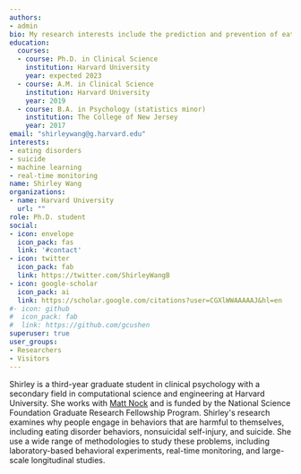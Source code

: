 ```yaml
---
authors:
- admin
bio: My research interests include the prediction and prevention of eating disorders, self-injury, and suicide.
education:
  courses:
  - course: Ph.D. in Clinical Science
    institution: Harvard University
    year: expected 2023
  - course: A.M. in Clinical Science
    institution: Harvard University
    year: 2019
  - course: B.A. in Psychology (statistics minor)
    institution: The College of New Jersey
    year: 2017
email: "shirleywang@g.harvard.edu"
interests:
- eating disorders
- suicide
- machine learning
- real-time monitoring
name: Shirley Wang
organizations:
- name: Harvard University
  url: ""
role: Ph.D. student
social:
- icon: envelope
  icon_pack: fas
  link: '#contact'
- icon: twitter
  icon_pack: fab
  link: https://twitter.com/ShirleyWangB
- icon: google-scholar
  icon_pack: ai
  link: https://scholar.google.com/citations?user=CGXlWWAAAAAJ&hl=en
#- icon: github
#  icon_pack: fab
#  link: https://github.com/gcushen
superuser: true
user_groups:
- Researchers
- Visitors
---
```


Shirley is a third-year graduate student in clinical psychology with a secondary field in computational science and engineering at Harvard University. She works with [Matt Nock](https://nocklab.fas.harvard.edu/people/matthew-k-nock-phd) and is funded by the National Science Foundation Graduate Research Fellowship Program. Shirley's research examines why people engage in behaviors that are harmful to themselves, including eating disorder behaviors, nonsuicidal self-injury, and suicide. She use a wide range of methodologies to study these problems, including laboratory-based behavioral experiments, real-time monitoring, and large-scale longitudinal studies. 